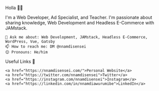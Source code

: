 Holla 👋🏾

I'm a Web Developer, Ad Specialist, and Teacher. I'm passionate about sharing knowledge, Web Development and Headless E-Commerce with JAMstack.

    💬 Ask me about: Web Development, JAMstack, Headless E-Commerce, WordPress, Vue, Gatsby
    📫 How to reach me: DM @nnamdisensei
    😊 Pronouns: He/him

Useful Links 🌻

    <a href="https://nnamdisensei.com/">Personal Website</a> 
    <a href="https://twitter.com/nnamdisensei">Twitter</a>
    <a href="https://instagram.com/nnamdisensei">Instagram</a>
    <a href="https://linkedin.com/in/nnamdiawurumibe">LinkedIn</a>
    
    
